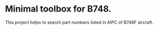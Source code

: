 # Minimal toolbox for B748.
This project helps to search part numbers listed in AIPC of B748F aircraft.
